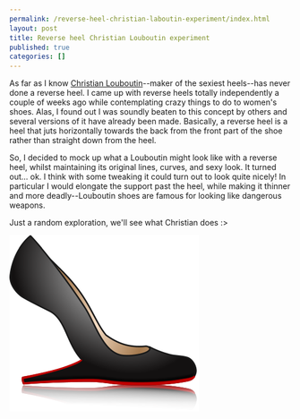 ```yaml
---
permalink: /reverse-heel-christian-laboutin-experiment/index.html
layout: post
title: Reverse heel Christian Louboutin experiment
published: true
categories: []
---
```

<p>As far as I know <a href="http://en.wikipedia.org/wiki/Christian_Louboutin">Christian Louboutin</a>--maker of the sexiest heels--has never done a reverse heel. I came up with reverse heels totally independently a couple of weeks ago while contemplating crazy things to do to women's shoes. Alas, I found out I was soundly beaten to this concept by others and several versions of it have already been made. Basically, a reverse heel is a heel that juts horizontally towards the back from the front part of the shoe rather than straight down from the heel.<p /> So, I decided to mock up what a Louboutin might look like with a reverse heel, whilst maintaining its original lines, curves, and sexy look. It turned out... ok. I think with some tweaking it could turn out to look quite nicely! In particular I would elongate the support past the heel, while making it thinner and more deadly--Louboutin shoes are famous for looking like dangerous weapons.<p /> Just a random exploration, we'll see what Christian does :&gt;</p>
<p><img src="/images/reverse-laboutin.png" alt="Reverse heel Christian Louboutin experiment" /></p>

